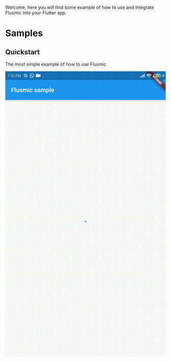 Welcome, here you will find some example of how to use and integrate Flusmic into your Flutter app.

# Samples

## Quickstart
The most simple example of how to use Flusmic

![Flusmic quickstart](https://raw.githubusercontent.com/PixelaGt/flusmic-samples/master/samples/flusmic_quickstart/images/quickstart.gif)
